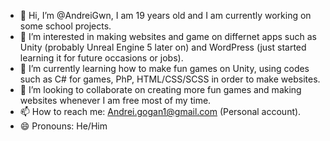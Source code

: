 - 👋 Hi, I’m @AndreiGwn, I am 19 years old and I am currently working on some school projects.
- 👀 I’m interested in making websites and game on differnet apps such as Unity (probably Unreal Engine 5 later on) and WordPress (just started learning it for future occasions or jobs).
- 🌱 I’m currently learning how to make fun games on Unity, using codes such as C# for games, PhP, HTML/CSS/SCSS in order to make websites.
- 💞️ I’m looking to collaborate on creating more fun games and making websites whenever I am free most of my time.
- 📫 How to reach me: Andrei.gogan1@gmail.com (Personal account).
- 😄 Pronouns: He/Him


<!---
AndreiGwn/AndreiGwn is a ✨ special ✨ repository because its `README.md` (this file) appears on your GitHub profile.
You can click the Preview link to take a look at your changes.
--->
